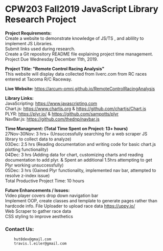 # CPW203 Fall2019 JavaScript Library Research Project

**Project Requirements:**<br>
Create a website to demonstrate knowledge of JS/TS , and ablility to implement JS Libraries.<br>
Submit links used during research.<br>
Create a Git repository README file explaining project time management.<br>
Project Due Wednesday December 11th, 2019.

**Project Title: "Remote Control Racing Analysis"**<br>
This website will display data collected from liverc.com from RC races entered at Tacoma R/C Raceway.<br>

**Live Website:**
https://arcum-omni.github.io/RemoteControlRacingAnalysis 

**Library Links:**<br>
JavaScripting: https://www.javascripting.com <br>
Chart.js:  https://www.chartjs.org & https://github.com/chartjs/Chart.js <br>
PLYR: https://plyr.io/ & https://github.com/sampotts/plyr <br>
NavBar.js:  https://github.com/thednp/navbar.js

**Time Managment: (Total Time Spent on Project: 13+ hours)**<br>
27Nov-30Nov: 3 hrs+ (Unsuccessfully searching for a web scraper JS library to collect data to analyze)<br>
03Dec: 2.5 hrs (Reading documentation and writing code for basic chart.js plotting functionality)<br>
04Dec: 3 hrs (Adding data for chart, customizing charts and reading documentation to add plyr. & Spent an additional 1.5hrs attempting to get Plyr working unsuccessfully)<br>
05Dec:  3 hrs (Gained Plyr functionality, implemented nav bar, attempted to resolve z-index issue)<br>
Total Productive Project Time: 10 hours

**Future Enhancements / Issues:**<br>
Video player covers drop down navigation bar<br>
Implement OOP, create classes and template to generate pages rather than hardcode info.
File Uploader to upload race data  https://uppy.io/ <br>
Web Scraper to gather race data <br>
CSS styling to improve aesthetics

### Contact Us:
        hut8dev@gmail.com
        travis.l.eiler@gmail.com
